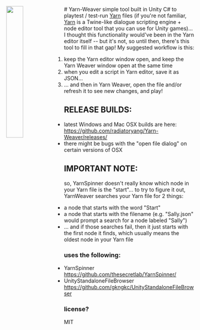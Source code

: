<img width=30% align=left src=https://raw.githubusercontent.com/radiatoryang/Yarn-Weaver/master/yarnWeaver_sample.gif> # Yarn-Weaver
simple tool built in Unity C# to playtest / test-run [Yarn](https://github.com/InfiniteAmmoInc/Yarn) files (if you're not familiar, [Yarn](https://github.com/InfiniteAmmoInc/Yarn) is a Twine-like dialogue scripting engine + node editor tool that you can use for Unity games)... I thought this functionality would've been in the Yarn editor itself -- but it's not, so until then, there's this tool to fill in that gap! My suggested workflow is this: 

1. keep the Yarn editor window open, and keep the Yarn Weaver window open at the same time
2. when you edit a script in Yarn editor, save it as JSON...
3. ... and then in Yarn Weaver, open the file and/or refresh it to see new changes, and play!

## RELEASE BUILDS:
- latest Windows and Mac OSX builds are here: https://github.com/radiatoryang/Yarn-Weaver/releases/
- there might be bugs with the "open file dialog" on certain versions of OSX

## IMPORTANT NOTE:
so, YarnSpinner doesn't really know which node in your Yarn file is the "start"... to try to figure it out, YarnWeaver searches your Yarn file for 2 things:
- a node that starts with the word "Start"
- a node that starts with the filename (e.g. "Sally.json" would prompt a search for a node labeled "Sally")
- ... and if those searches fail, then it just starts with the first node it finds, which usually means the oldest node in your Yarn file

### uses the following:
- YarnSpinner https://github.com/thesecretlab/YarnSpinner/
- UnityStandaloneFileBrowser https://github.com/gkngkc/UnityStandaloneFileBrowser

### license?
MIT
